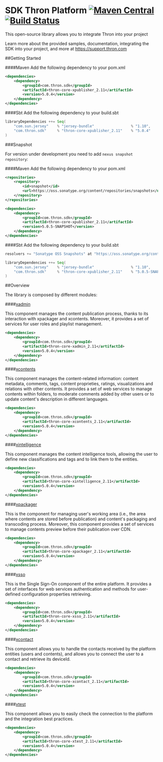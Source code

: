 SDK Thron Platform [![Maven Central](https://maven-badges.herokuapp.com/maven-central/com.thron.sdk/thron-sdk-java/badge.svg)](http://search.maven.org/#search%7Cga%7C1%7Ccom.thron.sdk) [![Build Status](https://travis-ci.org/thron-com/thron-sdk-java.svg)](https://travis-ci.org/thron-com/thron-sdk-java)
==============

This open-source library allows you to integrate Thron into your project

Learn more about the provided samples, documentation, integrating the SDK into your project, and more at https://support.thron.com

##Getting Started

####Maven
Add the following dependency to your pom.xml
```xml
<dependencies>
    <dependency>
        <groupId>com.thron.sdk</groupId>
        <artifactId>thron-core-xpublisher_2.11</artifactId>
        <version>5.0.4</version>
    </dependency>
</dependencies>
```

####Sbt
Add the following dependency to your build.sbt
```scala
libraryDependencies ++= Seq(
    "com.sun.jersey"    % "jersey-bundle"                 % "1.10",
    "com.thron.sdk"     % "thron-core-xpublisher_2.11"    % "5.0.4"
)
```

###Snapshot

For version under development you need to add `nexus snapshot repository`:

####Maven
Add the following dependency to your pom.xml
```xml
<repositories>
    <repository>
        <id>snapshot</id>
        <url>https://oss.sonatype.org/content/repositories/snapshots</url>
    </repository>
</repositories>

<dependencies>
    <dependency>
        <groupId>com.thron.sdk</groupId>
        <artifactId>thron-core-xpublisher_2.11</artifactId>
        <version>5.0.5-SNAPSHOT</version>
    </dependency>
</dependencies>
```

####Sbt
Add the following dependency to your build.sbt
```scala
resolvers += "Sonatype OSS Snapshots" at "https://oss.sonatype.org/content/repositories/snapshots"

libraryDependencies ++= Seq(
    "com.sun.jersey"    % "jersey-bundle"                 % "1.10",
    "com.thron.sdk"     % "thron-core-xpublisher_2.11"    % "5.0.5-SNAPSHOT"
)
```

##Overview

The library is composed by different modules:

####[xadmin](https://developer.thron.com/#xadmin)

This component manages the content publication process, thanks to its interaction with xpackager and xcontents. Moreover, it provides a set of services for user roles and playlist management.

```xml
<dependencies>
    <dependency>
        <groupId>com.thron.sdk</groupId>
        <artifactId>thron-core-xadmin_2.11</artifactId>
        <version>5.0.4</version>
    </dependency>
</dependencies>
```

####[xcontents](https://developer.thron.com/#xcontents)

This component manages the content-related information: content metadata, comments, tags, content proprieties, ratings, visualizations and relations with other contents. It provides a set of web services to manage contents within folders, to moderate comments added by other users or to update content's description in different languages.

```xml
<dependencies>
    <dependency>
        <groupId>com.thron.sdk</groupId>
        <artifactId>thron-core-xcontents_2.11</artifactId>
        <version>5.0.4</version>
    </dependency>
</dependencies>
```

####[xintelligence](https://developer.thron.com/#xintelligence)

This component manages the content intelligence tools, allowing the user to define new classifications and tags and to link them to the entities.

```xml
<dependencies>
    <dependency>
        <groupId>com.thron.sdk</groupId>
        <artifactId>thron-core-xintelligence_2.11</artifactId>
        <version>5.0.4</version>
    </dependency>
</dependencies>
```

####[xpackager](https://developer.thron.com/#xpackager)

This is the component for managing user's working area (i.e., the area where contents are stored before publication) and content's packaging and transcoding process. Moreover, this component provides a set of services to manage contents preview before their publication over CDN.

```xml
<dependencies>
    <dependency>
        <groupId>com.thron.sdk</groupId>
        <artifactId>thron-core-xpackager_2.11</artifactId>
        <version>5.0.4</version>
    </dependency>
</dependencies>
```

####[xsso](https://developer.thron.com/#xsso)

This is the Single Sign-On component of the entire platform. It provides a set of interfaces for web services authentication and methods for user-defined configuration properties retrieving.

```xml
<dependencies>
    <dependency>
        <groupId>com.thron.sdk</groupId>
        <artifactId>thron-core-xsso_2.11</artifactId>
        <version>5.0.4</version>
    </dependency>
</dependencies>
```

####[xcontact](https://developer.thron.com/#xcontact)

This component allows you to handle the contacts received by the platform entities (users and contents), and allows you to connect the user to a contact and retrieve its deviceId.

```xml
<dependencies>
    <dependency>
        <groupId>com.thron.sdk</groupId>
        <artifactId>thron-core-xcontact_2.11</artifactId>
        <version>5.0.4</version>
    </dependency>
</dependencies>
```

####[xtest](https://developer.thron.com/#xtest)

This component allows you to easily check the connection to the platform and the integration best practices.

```xml
<dependencies>
    <dependency>
        <groupId>com.thron.sdk</groupId>
        <artifactId>thron-core-xtest_2.11</artifactId>
        <version>5.0.4</version>
    </dependency>
</dependencies>
```